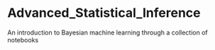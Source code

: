 # Advanced_Statistical_Inference
An introduction to Bayesian machine learning through a collection of notebooks
